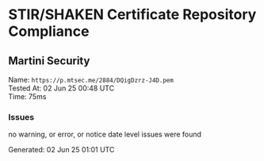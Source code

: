 # STIR/SHAKEN Certificate Repository Compliance

## Martini Security

Name: `https://p.mtsec.me/2884/DQigDzrz-J4D.pem`\
Tested At: 02 Jun 25 00:48 UTC\
Time: 75ms

### Issues

no warning, or error, or notice date level issues were found

Generated: 02 Jun 25 01:01 UTC